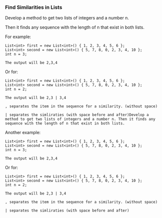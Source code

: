 ### Find Similarities in Lists

Develop a method to get two lists of integers and a number n. 

Then it finds any sequence with the length of n that exist in both lists.

For example:
```
List<int> first = new List<int>() { 1, 2, 3, 4, 5, 6 };
List<int> second = new List<int>() { 5, 7, 8, 0, 2, 3, 4, 10 };
int n = 3;

The output will be 2,3,4
```
Or for:
```
List<int> first = new List<int>() { 1, 2, 3, 4, 5, 6 };
List<int> second = new List<int>() { 5, 7, 8, 0, 2, 3, 4, 10 };
int n = 2;

The output will be 2,3 | 3,4

, separates the item in the sequence for a similarity. (without space)

| separates the simliraties (with space before and after)Develop a method to get two lists of integers and a number n. Then it finds any sequence with the length of n that exist in both lists.
```

Another example:
```
List<int> first = new List<int>() { 1, 2, 3, 4, 5, 6 };
List<int> second = new List<int>() { 5, 7, 8, 0, 2, 3, 4, 10 };
int n = 3;

The output will be 2,3,4
```
Or for:
```
List<int> first = new List<int>() { 1, 2, 3, 4, 5, 6 };
List<int> second = new List<int>() { 5, 7, 8, 0, 2, 3, 4, 10 };
int n = 2;

The output will be 2,3 | 3,4

, separates the item in the sequence for a similarity. (without space)

| separates the simliraties (with space before and after)
